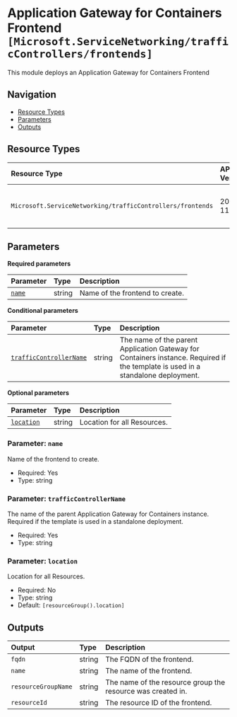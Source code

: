 # Application Gateway for Containers Frontend `[Microsoft.ServiceNetworking/trafficControllers/frontends]`

This module deploys an Application Gateway for Containers Frontend

## Navigation

- [Resource Types](#Resource-Types)
- [Parameters](#Parameters)
- [Outputs](#Outputs)

## Resource Types

| Resource Type | API Version | References |
| :-- | :-- | :-- |
| `Microsoft.ServiceNetworking/trafficControllers/frontends` | 2023-11-01 | <ul style="padding-left: 0px;"><li>[AzAdvertizer](https://www.azadvertizer.net/azresourcetypes/microsoft.servicenetworking_trafficcontrollers_frontends.html)</li><li>[Template reference](https://learn.microsoft.com/en-us/azure/templates/Microsoft.ServiceNetworking/2023-11-01/trafficControllers/frontends)</li></ul> |

## Parameters

**Required parameters**

| Parameter | Type | Description |
| :-- | :-- | :-- |
| [`name`](#parameter-name) | string | Name of the frontend to create. |

**Conditional parameters**

| Parameter | Type | Description |
| :-- | :-- | :-- |
| [`trafficControllerName`](#parameter-trafficcontrollername) | string | The name of the parent Application Gateway for Containers instance. Required if the template is used in a standalone deployment. |

**Optional parameters**

| Parameter | Type | Description |
| :-- | :-- | :-- |
| [`location`](#parameter-location) | string | Location for all Resources. |

### Parameter: `name`

Name of the frontend to create.

- Required: Yes
- Type: string

### Parameter: `trafficControllerName`

The name of the parent Application Gateway for Containers instance. Required if the template is used in a standalone deployment.

- Required: Yes
- Type: string

### Parameter: `location`

Location for all Resources.

- Required: No
- Type: string
- Default: `[resourceGroup().location]`

## Outputs

| Output | Type | Description |
| :-- | :-- | :-- |
| `fqdn` | string | The FQDN of the frontend. |
| `name` | string | The name of the frontend. |
| `resourceGroupName` | string | The name of the resource group the resource was created in. |
| `resourceId` | string | The resource ID of the frontend. |
